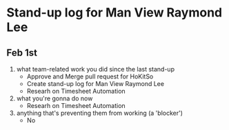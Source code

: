 # Stand-up log for Man View Raymond Lee

## Feb 1st
1. what team-related work you did since the last stand-up
    - Approve and Merge pull request for HoKitSo
    - Create stand-up log for Man View Raymond Lee
    - Researh on Timesheet Automation
2. what you're gonna do now
    - Researh on Timesheet Automation
3. anything that's preventing them from working (a 'blocker')
    - No
